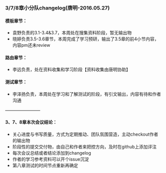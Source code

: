 ### 3/7/8章小分队changelog(唐明-2016.05.27)
#### 模板章节：
- 袁野负责的3.1-3.4&3.7，本周处在搜集资料阶段，暂无输出物
- 晓婷负责3.5-3.6章节，本周完成了学习预研，输出了3.5章的前4小节内容，内容pm还未review

#### 路由章节：
- 李远负责，处在资料收集和学习阶段【资料收集由唐明协助】

#### 测试章节：
- 李泽扬负责，本周处在学习和了解测试的阶段，有引文输出，内容有待和作者沟通

————————
#### 3、7、8章本次会议结论：
- 关心进度与书写质量，方式为定期推动、团队氛围营造，主动checkout作者的输出物
- 阶段性的提交交付物，由自己和作者来把控方向，及时在github上添加评注
- 每次会议总结或者结论添加到changelog
- 作者的学习参考资料可以开个issue沉淀
- 第八章测试的时间节点重新再确定

